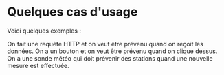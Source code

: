 # Quelques cas d'usage

Voici quelques exemples :

On fait une requête HTTP et on veut être prévenu quand on reçoit les données.
On a un bouton et on veut être prévenu quand on clique dessus.
On a une sonde météo qui doit prévenir des stations quand une nouvelle mesure est effectuée.